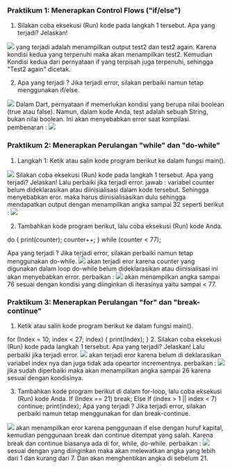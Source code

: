 ### Praktikum 1: Menerapkan Control Flows ("if/else")

1. Silakan coba eksekusi (Run) kode pada langkah 1 tersebut. Apa yang terjadi? Jelaskan!
<img src="1.png">
yang terjadi adalah menampilkan output test2 dan test2 again. Karena kondisi kedua yang terpenuhi maka akan menampilkan test2. Kemudian Kondisi kedua dari pernyataan if yang terpisah juga terpenuhi, sehingga "Test2 again" dicetak.

2. Apa yang terjadi ? Jika terjadi error, silakan perbaiki namun tetap menggunakan if/else.
<img src= "2-salah.png">
Dalam Dart, pernyataan if memerlukan kondisi yang berupa nilai boolean (true atau false). Namun, dalam kode Anda, test adalah sebuah String, bukan nilai boolean. Ini akan menyebabkan error saat kompilasi.
pembenaran :
<img src= "2-benar.png">

### Praktikum 2: Menerapkan Perulangan "while" dan "do-while"
1. Langkah 1: Ketik atau salin kode program berikut ke dalam fungsi main().
<img src= "3.png">
Silakan coba eksekusi (Run) kode pada langkah 1 tersebut. Apa yang terjadi? Jelaskan! Lalu perbaiki jika terjadi error.
jawab :
variabel counter belum dideklarasikan atau diinisialisasi dalam kode tersebut. Sehingga menyebabkan eror. maka harus diinisialisasikan dulu sehingga mendapatkan output dengan menampilkan angka sampai 32 seperti berikut :
<img src= "3-benar.png">

2. Tambahkan kode program berikut, lalu coba eksekusi (Run) kode Anda.

do {
  print(counter);
  counter++;
} while (counter < 77);

Apa yang terjadi ? Jika terjadi error, silakan perbaiki namun tetap menggunakan do-while.
<img src= "4.png">
akan terjadi eror karena counter yang digunakan dalam loop do-while belum dideklarasikan atau diinisialisasi ini akan menyebabkan error.
perbaikan :
<img src= "4-benar.png">
akan menampilkan angka sampai 76 sesuai dengan kondisi yang diinginkan di iterasinya yaitu sampai < 77.

### Praktikum 3: Menerapkan Perulangan "for" dan "break-continue"
1. Ketik atau salin kode program berikut ke dalam fungsi main().

for (Index = 10; index < 27; index) {
  print(Index);
}
2. Silakan coba eksekusi (Run) kode pada langkah 1 tersebut. Apa yang terjadi? Jelaskan! Lalu perbaiki jika terjadi error.
<img src= "5.png">
akan terjadi eror karena belum di deklarasikan variabel index nya dan juga tidak ada opeartor incrementnya.
perbaikan :
<img src= "5-perbaikan.png">
jika sudah diperbaiki maka akan menampilkan angka sampai 26 karena sesuai dengan kondisinya.

3. Tambahkan kode program berikut di dalam for-loop, lalu coba eksekusi (Run) kode Anda.
    If (Index == 21) break;
    Else If (index > 1 || index < 7) continue;
    print(index);
Apa yang terjadi ? Jika terjadi error, silakan perbaiki namun tetap menggunakan for dan break-continue.
<img src= "6.png">
akan menampilkan eror karena penggunaan if else dengan huruf kapital, kemudian penggunaan break dan continue ditempat yang salah.  Karena break dan continue biasanya ada di for, while, do-while. 
perbaikan :
<img src= "6-perbaikan.png">
sesuai dengan yang diinginkan maka akan melewatkan angka yang lebih dari 1 dan kurang dari 7. Dan akan menghentikan angka di sebelum 21.




